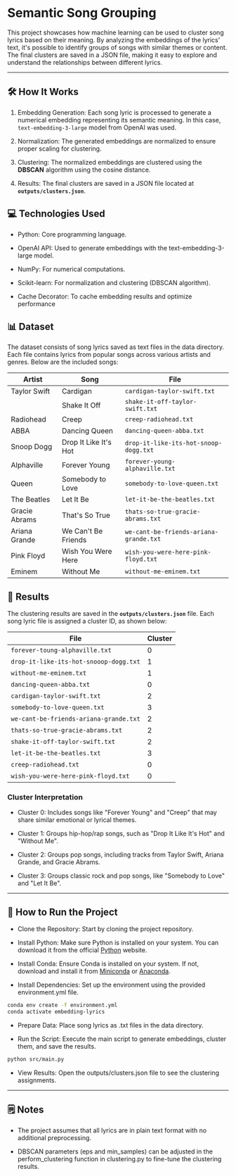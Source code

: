 # **Semantic Song Grouping**

This project showcases how machine learning can be used to cluster song lyrics based on their meaning. By analyzing the embeddings of the lyrics' text, it's possible to identify groups of songs with similar themes or content. The final clusters are saved in a JSON file, making it easy to explore and understand the relationships between different lyrics.

---
## 🛠️ How It Works

1. Embedding Generation: Each song lyric is processed to generate a numerical embedding representing its semantic meaning. In this case, `text-embedding-3-large` model from OpenAI was used.

2.  Normalization: The generated embeddings are normalized to ensure proper scaling for clustering.

3. Clustering: The normalized embeddings are clustered using the **DBSCAN** algorithm using the cosine distance.

4. Results: The final clusters are saved in a JSON file located at **`outputs/clusters.json`**.

## 💻 Technologies Used

- Python: Core programming language.

- OpenAI API: Used to generate embeddings with the text-embedding-3-large model.

- NumPy: For numerical computations.

- Scikit-learn: For normalization and clustering (DBSCAN algorithm).

- Cache Decorator: To cache embedding results and optimize performance

## 📊 Dataset

The dataset consists of song lyrics saved as text files in the data directory. Each file contains lyrics from popular songs across various artists and genres. Below are the included songs:

| **Artist**        | **Song**                          | **File**                                      |
|--------------------|-----------------------------------|-----------------------------------------------|
| Taylor Swift       | Cardigan                         | `cardigan-taylor-swift.txt`                   |
|                    | Shake It Off                     | `shake-it-off-taylor-swift.txt`               |
| Radiohead          | Creep                            | `creep-radiohead.txt`                         |
| ABBA               | Dancing Queen                    | `dancing-queen-abba.txt`                      |
| Snoop Dogg         | Drop It Like It's Hot            | `drop-it-like-its-hot-snoop-dogg.txt`         |
| Alphaville         | Forever Young                    | `forever-young-alphaville.txt`                |
| Queen              | Somebody to Love                 | `somebody-to-love-queen.txt`                  |
| The Beatles        | Let It Be                        | `let-it-be-the-beatles.txt`                   |
| Gracie Abrams      | That's So True                   | `thats-so-true-gracie-abrams.txt`             |
| Ariana Grande      | We Can't Be Friends              | `we-cant-be-friends-ariana-grande.txt`        |
| Pink Floyd         | Wish You Were Here               | `wish-you-were-here-pink-floyd.txt`           |
| Eminem             | Without Me                       | `without-me-eminem.txt`                       |

## 🔎 Results 

The clustering results are saved in the **`outputs/clusters.json`** file. Each song lyric file is assigned a cluster ID, as shown below:

| **File**                                  | **Cluster** |
|-------------------------------------------|-------------|
| `forever-toung-alphaville.txt`            | 0           |
| `drop-it-like-its-hot-snooop-dogg.txt`    | 1           |
| `without-me-eminem.txt`                   | 1           |
| `dancing-queen-abba.txt`                  | 0           |
| `cardigan-taylor-swift.txt`               | 2           |
| `somebody-to-love-queen.txt`              | 3           |
| `we-cant-be-friends-ariana-grande.txt`    | 2           |
| `thats-so-true-gracie-abrams.txt`         | 2           |
| `shake-it-off-taylor-swift.txt`           | 2           |
| `let-it-be-the-beatles.txt`               | 3           |
| `creep-radiohead.txt`                     | 0           |
| `wish-you-were-here-pink-floyd.txt`       | 0           |

### Cluster Interpretation

- Cluster 0: Includes songs like "Forever Young" and "Creep" that may share similar emotional or lyrical themes.

- Cluster 1: Groups hip-hop/rap songs, such as "Drop It Like It's Hot" and "Without Me".

- Cluster 2: Groups pop songs, including tracks from Taylor Swift, Ariana Grande, and Gracie Abrams.

- Cluster 3: Groups classic rock and pop songs, like "Somebody to Love" and "Let It Be".

---

## 🚀 How to Run the Project

- Clone the Repository: Start by cloning the project repository. 

- Install Python: Make sure Python is installed on your system. You can download it from the official [Python](https://www.python.org/downloads/) website.

- Install Conda: Ensure Conda is installed on your system. If not, download and install it from [Miniconda](https://docs.anaconda.com/miniconda/install/) or [Anaconda](https://docs.anaconda.com/anaconda/install/).

- Install Dependencies: Set up the environment using the provided environment.yml file.

```bash 
conda env create -f environment.yml
conda activate embedding-lyrics
```
- Prepare Data: Place song lyrics as .txt files in the data directory.

- Run the Script: Execute the main script to generate embeddings, cluster them, and save the results.

```bash
python src/main.py
```

- View Results: Open the outputs/clusters.json file to see the clustering assignments.

---

## 🗒️ Notes

- The project assumes that all lyrics are in plain text format with no additional preprocessing.

- DBSCAN parameters (eps and min_samples) can be adjusted in the perform_clustering function in clustering.py to fine-tune the clustering results.
